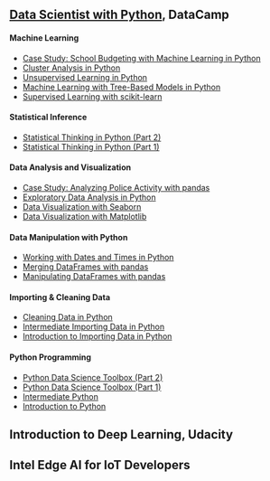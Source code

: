 
## [Data Scientist with Python](https://github.com/juberrahman/Publications-Certifications-and-Test-Scores/blob/master/Certifications/pdfs/certificate_DataScientistwithPython.pdf "Project Presentation PDF"), DataCamp
#### Machine Learning
* [Case Study: School Budgeting with Machine Learning in Python](https://github.com/juberrahman/Publications-Certifications-and-Test-Scores/blob/master/Certifications/pdfs/certificate_CaseStudy-SchoolBudgeting.pdf)
* [Cluster Analysis in Python
](https://github.com/juberrahman/Publications-Certifications-and-Test-Scores/blob/master/Certifications/pdfs/certificate_ClusterAnalysisinPython.pdf)
* [Unsupervised Learning in Python](https://github.com/juberrahman/Publications-Certifications-and-Test-Scores/blob/master/Certifications/pdfs/certificate_UnsupervisedLearning.pdf)
* [Machine Learning with Tree-Based Models in Python
](https://github.com/juberrahman/Publications-Certifications-and-Test-Scores/blob/master/Certifications/pdfs/certificate_MachineLearningwithTreeBasedModels.pdf)
* [Supervised Learning with scikit-learn](https://github.com/juberrahman/Publications-Certifications-and-Test-Scores/blob/master/Certifications/pdfs/certificate_SupervisedLearningwithScikitlearn.pdf)
#### Statistical Inference
* [Statistical Thinking in Python (Part 2)](https://github.com/juberrahman/Publications-Certifications-and-Test-Scores/blob/master/Certifications/pdfs/certificate_StatisticalThinkinginPython.pdf)
* [Statistical Thinking in Python (Part 1)](https://github.com/juberrahman/Publications-Certifications-and-Test-Scores/blob/master/Certifications/pdfs/certificate_StatisticalThinkingPart1.pdf)
#### Data Analysis and Visualization 
* [Case Study: Analyzing Police Activity with pandas](https://github.com/juberrahman/Publications-Certifications-and-Test-Scores/blob/master/Certifications/pdfs/certificate_AnalyzingPoliceActivitywithPandas.pdf)
* [Exploratory Data Analysis in Python](https://github.com/juberrahman/Publications-Certifications-and-Test-Scores/blob/master/Certifications/pdfs/certificate_ExploratoryDataAnalysis.pdf)
* [Data Visualization with Seaborn](https://github.com/juberrahman/Publications-Certifications-and-Test-Scores/blob/master/Certifications/pdfs/certificate_IntermediateDataVisualizationwithSeaborn.pdf)
* [Data Visualization with Matplotlib](https://github.com/juberrahman/Publications-Certifications-and-Test-Scores/blob/master/Certifications/pdfs/certificate_DataVisualizationWithMatplotlib.pdf)

#### Data Manipulation with Python
* [Working with Dates and Times in Python](https://github.com/juberrahman/Publications-Certifications-and-Test-Scores/blob/master/Certifications/pdfs/certificate_WorkingWithdateandTimes.pdf)
* [Merging DataFrames with pandas](https://github.com/juberrahman/Publications-Certifications-and-Test-Scores/blob/master/Certifications/pdfs/certificate_MergingDataFrameswithpandas.pdf)
* [Manipulating DataFrames with pandas](https://github.com/juberrahman/Publications-Certifications-and-Test-Scores/blob/master/Certifications/pdfs/certificate_ManipulatingDataFrameswithPandas.pdf)
#### Importing & Cleaning Data
* [Cleaning Data in Python](https://github.com/juberrahman/Publications-Certifications-and-Test-Scores/blob/master/Certifications/pdfs/certificate_CleaningDatainPython.pdf)
* [Intermediate Importing Data in Python](https://github.com/juberrahman/Publications-Certifications-and-Test-Scores/blob/master/Certifications/pdfs/certificate_IntermediateImportingData.pdf)
* [Introduction to Importing Data in Python](https://github.com/juberrahman/Publications-Certifications-and-Test-Scores/blob/master/Certifications/pdfs/certificate_IntroductionImportingdata.pdf)
#### Python Programming
* [Python Data Science Toolbox (Part 2)](https://github.com/juberrahman/Publications-Certifications-and-Test-Scores/blob/master/Certifications/pdfs/certificate_PythonDataScientistToolbox.pdf)
* [Python Data Science Toolbox (Part 1)](https://github.com/juberrahman/Publications-Certifications-and-Test-Scores/blob/master/Certifications/pdfs/certificate_PythonDataScienceToolBox1.pdf)
* [Intermediate Python](https://github.com/juberrahman/Publications-Certifications-and-Test-Scores/blob/master/Certifications/pdfs/certificate_IntermediatePython.pdf)
* [Introduction to Python](https://github.com/juberrahman/Publications-Certifications-and-Test-Scores/blob/master/Certifications/pdfs/certificate_IntroductionToPython.pdf)

## Introduction to Deep Learning, Udacity

## Intel Edge AI for IoT Developers
